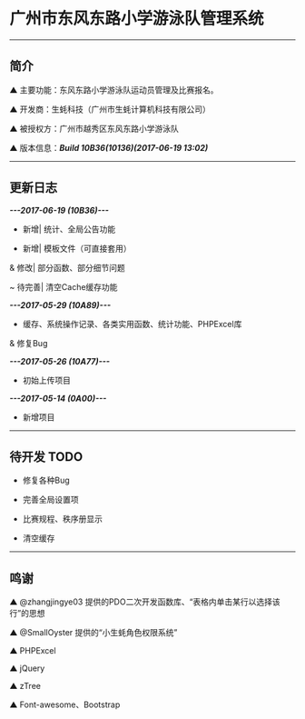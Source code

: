 # 广州市东风东路小学游泳队管理系统

---

## 简介

▲ 主要功能：东风东路小学游泳队运动员管理及比赛报名。

▲ 开发商：生蚝科技（广州市生蚝计算机科技有限公司）

▲ 被授权方：广州市越秀区东风东路小学游泳队

▲ 版本信息：***Build 10B36(10136)(2017-06-19 13:02)***

---

## 更新日志

*****---2017-06-19 (10B36)---*****

+ 新增| 统计、全局公告功能

+ 新增| 模板文件（可直接套用）

& 修改| 部分函数、部分细节问题

~ 待完善| 清空Cache缓存功能

*****---2017-05-29 (10A89)---*****

+ 缓存、系统操作记录、各类实用函数、统计功能、PHPExcel库

& 修复Bug

*****---2017-05-26 (10A77)---*****

+ 初始上传项目

*****---2017-05-14 (0A00)---*****

+ 新增项目

---

## 待开发 TODO

* 修复各种Bug

* 完善全局设置项

* 比赛规程、秩序册显示

* 清空缓存

---

## 鸣谢

▲ @zhangjingye03 提供的PDO二次开发函数库、“表格内单击某行以选择该行”的思想

▲ @SmallOyster 提供的“小生蚝角色权限系统”

▲ PHPExcel

▲ jQuery

▲ zTree

▲ Font-awesome、Bootstrap
